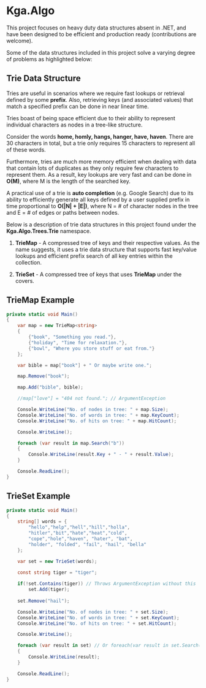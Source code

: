# Kga.Algo
This project focuses on heavy duty data structures absent in .NET, and have been designed to be efficient and production ready (contributions are welcome).

Some of the data structures included in this project solve a varying degree of problems as highlighted below:

## Trie Data Structure

Tries are useful in scenarios where we require fast lookups or retrieval defined by some **prefix**. Also, retrieving keys (and associated values) that match a specified prefix can be done in near linear time.

Tries boast of being space efficient due to their ability to represent individual characters as nodes in a tree-like structure.

Consider the words **home, homly, hangs, hanger, have, haven**. There are 30 characters in total, but a trie only requires 15 characters to represent all of these words. 

Furthermore, tries are much more memory efficient when dealing with data that contain lots of duplicates as they only require few characters to represent them. As a result, key lookups are very fast and can be done in **O(M)**, where M is the length of the searched key.

A practical use of a trie is **auto completion** (e.g. Google Search) due to its ability to efficiently generate all keys defined by a user supplied prefix in time proportional to **O(|N| + |E|)**, where N = # of character nodes in the tree and E = # of edges or paths between nodes.

Below is a description of trie data structures in this project found under the **Kga.Algo.Trees.Trie** namespace.

1. **TrieMap** - A compressed tree of keys and their respective values. As the name suggests, it uses a trie data structure that supports fast key/value lookups and efficient prefix search of all key entries within the collection.

2. **TrieSet** - A compressed tree of keys that uses **TrieMap** under the covers.

## TrieMap Example

```csharp
private static void Main()
{
    var map = new TrieMap<string>
    {
        {"book", "Something you read."},
        {"holiday", "Time for relaxation."},
        {"bowl", "Where you store stuff or eat from."}
    };

    var bible = map["book"] + " Or maybe write one.";

    map.Remove("book");

    map.Add("bible", bible);

    //map["love"] = "404 not found."; // ArgumentException

    Console.WriteLine("No. of nodes in tree: " + map.Size);
    Console.WriteLine("No. of words in tree: " + map.KeyCount);
    Console.WriteLine("No. of hits on tree: " + map.HitCount);

    Console.WriteLine();

    foreach (var result in map.Search("b"))
    {
        Console.WriteLine(result.Key + " - " + result.Value);
    }

    Console.ReadLine();
}
```

## TrieSet Example

```csharp
private static void Main()
{
    string[] words = {
        "hello","help","hell","hill","holla",
        "hitler","bit","hate","heat","cold",
        "cope","hole","haven", "hater", "bat",
        "holder", "folded", "fail", "hail", "bella"
    };

    var set = new TrieSet(words);    
    
    const string tiger = "tiger";

    if(!set.Contains(tiger)) // Throws ArgumentException without this
        set.Add(tiger);
        
    set.Remove("hail");

    Console.WriteLine("No. of nodes in tree: " + set.Size);
    Console.WriteLine("No. of words in tree: " + set.KeyCount);
    Console.WriteLine("No. of hits on tree: " + set.HitCount);

    Console.WriteLine();

    foreach (var result in set) // Or foreach(var result in set.Search(string.Empty))
    {
        Console.WriteLine(result);
    }

    Console.ReadLine();
}
```
